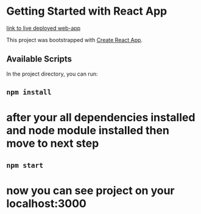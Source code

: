 # Getting Started with React App

<a href="https://pankajsahu19056.github.io/faculty-dashboard/">link to live deployed web-app</a>

This project was bootstrapped with [Create React App](https://github.com/facebook/create-react-app).

## Available Scripts

In the project directory, you can run:

## `npm install`
# after your all dependencies installed and node module installed then move to next step 
## `npm start`
# now you can see project on your localhost:3000
